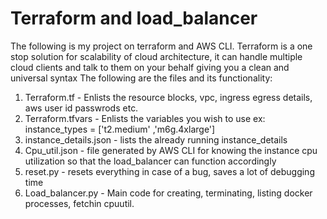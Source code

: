 # Terraform and load_balancer
The following is my project on terraform and AWS CLI.
Terraform is a one stop solution for scalability of cloud architecture, it can handle multiple cloud clients and talk to them on your behalf giving you a clean and universal syntax
The following are the files and its functionality:
1. Terraform.tf - Enlists the resource blocks, vpc, ingress egress details, aws user id passwrods etc.
2. Terraform.tfvars - Enlists the variables you wish to use ex: instance_types = ['t2.medium' ,'m6g.4xlarge']
3. instance_details.json - lists the already running instance_details
4. Cpu_util.json - file generated by AWS CLI for knowing the instance cpu utilization so that the load_balancer can function accordingly
5. reset.py - resets everything in case of a bug, saves a lot of debugging time
6. Load_balancer.py - Main code for creating, terminating, listing docker processes, fetchin cpuutil.


